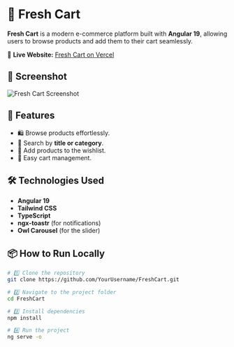 # 🛒 Fresh Cart

**Fresh Cart** is a modern e-commerce platform built with **Angular 19**, allowing users to browse products and add them to their cart seamlessly.

🔗 **Live Website:** [Fresh Cart on Vercel](https://fresh-cart-smoky-eight.vercel.app/)

## 📸 Screenshot
![Fresh Cart Screenshot](https://fresh-cart-smoky-eight.vercel.app/assets/images/slider-image-1.jpeg)

## 🚀 Features
- 🛍️ Browse products effortlessly.
- 🔎 Search by **title or category**.
- 💖 Add products to the wishlist.
- 🛒 Easy cart management.

## 🛠️ Technologies Used
- **Angular 19**
- **Tailwind CSS**
- **TypeScript**
- **ngx-toastr** (for notifications)
- **Owl Carousel** (for the slider)

## 📦 How to Run Locally
```sh
# 1️⃣ Clone the repository
git clone https://github.com/YourUsername/FreshCart.git

# 2️⃣ Navigate to the project folder
cd FreshCart

# 3️⃣ Install dependencies
npm install

# 4️⃣ Run the project
ng serve -o
